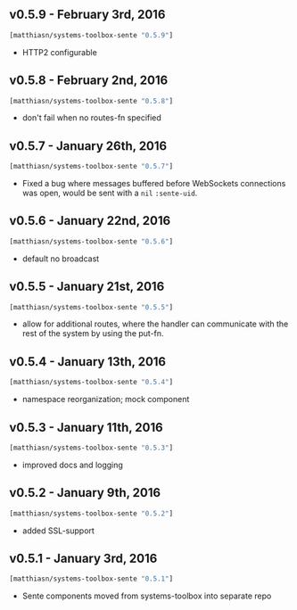 ## v0.5.9 - February 3rd, 2016

```clojure
[matthiasn/systems-toolbox-sente "0.5.9"]
```

* HTTP2 configurable


## v0.5.8 - February 2nd, 2016

```clojure
[matthiasn/systems-toolbox-sente "0.5.8"]
```

* don't fail when no routes-fn specified


## v0.5.7 - January 26th, 2016

```clojure
[matthiasn/systems-toolbox-sente "0.5.7"]
```

* Fixed a bug where messages buffered before WebSockets connections was open, would be sent with a `nil` `:sente-uid`.


## v0.5.6 - January 22nd, 2016

```clojure
[matthiasn/systems-toolbox-sente "0.5.6"]
```

* default no broadcast


## v0.5.5 - January 21st, 2016

```clojure
[matthiasn/systems-toolbox-sente "0.5.5"]
```

*  allow for additional routes, where the handler can communicate with the rest of the system by using the put-fn.


## v0.5.4 - January 13th, 2016

```clojure
[matthiasn/systems-toolbox-sente "0.5.4"]
```

* namespace reorganization; mock component


## v0.5.3 - January 11th, 2016

```clojure
[matthiasn/systems-toolbox-sente "0.5.3"]
```

* improved docs and logging


## v0.5.2 - January 9th, 2016

```clojure
[matthiasn/systems-toolbox-sente "0.5.2"]
```

* added SSL-support


## v0.5.1 - January 3rd, 2016

```clojure
[matthiasn/systems-toolbox-sente "0.5.1"]
```

* Sente components moved from systems-toolbox into separate repo

